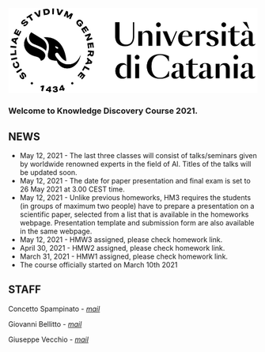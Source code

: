 [![logo](/imgs/logo.jpg)](http://www.dei.unict.it/corsi/lm-91)

### Welcome to Knowledge Discovery Course 2021.


## NEWS

- May 12, 2021 - The last three classes will consist of talks/seminars given by worldwide renowned experts in the field of AI. Titles of the talks will be updated soon.
- May 12, 2021 - The date for paper presentation and final exam is set to 26 May 2021 at 3.00 CEST time.
- May 12, 2021 - Unlike previous homeworks, HM3 requires the students (in groups of maximum two people) have to prepare a presentation on a scientific paper, selected from a list that is available in the homeworks webpage. Presentation template and submission form are also available in the same webpage. 
- May 12, 2021 - HMW3 assigned, please check homework link. 
- April 30, 2021 - HMW2 assigned, please check homework link.
- March 31, 2021 - HMW1 assigned, please check homework link.
- The course officially started on March 10th 2021

## STAFF

Concetto Spampinato - *[mail](mailto:concetto.spampinato@unict.it)*

Giovanni Bellitto - *[mail](mailto:giovanni.bellitto@phd.unict.it)*

Giuseppe Vecchio - *[mail](mailto:giuseppe.vecchio@phd.unict.it)*


[404]: /knowledge-discovery/fallback

